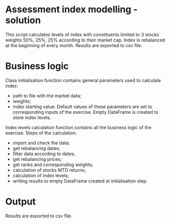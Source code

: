 # Assessment index modelling - solution
This script calculates levels of index with constituents limited to 3 stocks weights 50%,  25%, 25% according to their market cap. Index is rebalanced at the beginning of every month. Results are exported to csv file.

# Business logic

Class initialisation function contains general parameters used to calculate index:
 * path to file with the market data;
 * weights; 
 * index starting value.
Default values of these parameters are set to corresponding inputs of the exercise.
Empty DataFrame is created to store index levels.


Index levels calculation function contains all the business logic of the exercise. Steps of the calculation:
 * import and check the data;
 * get rebalancing dates;
 * filter data according to dates;
 * get rebalancing prices;
 * get ranks and corresponding weights;
 * calculation of stocks MTD returns;
 * calculation of index levels;
 * writing results to empty DataFrame created at initialisation step.

# Output
Results are exported to csv file. 
